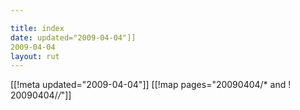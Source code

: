 ```yaml
---

title: index
date: updated="2009-04-04"]]
2009-04-04
layout: rut
---
```


[[!meta updated="2009-04-04"]]
[[!map pages="20090404/* and ! 20090404/*/*"]]
